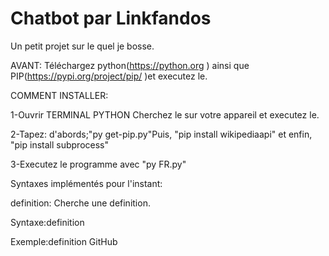 # Chatbot par Linkfandos
Un petit projet sur le quel je bosse.

AVANT: Téléchargez python(https://python.org ) ainsi que PIP(https://pypi.org/project/pip/ )et executez le.

 COMMENT INSTALLER:
 
 1-Ouvrir TERMINAL PYTHON
    Cherchez le sur votre appareil et executez le.

 2-Tapez: d'abords;"py get-pip.py"Puis, "pip install wikipediaapi" et enfin, "pip install subprocess"
 
 3-Executez le programme avec "py FR.py"


Syntaxes implémentés pour l'instant:


definition: Cherche une definition.

 Syntaxe:definition <MOT>
 
 Exemple:definition GitHub
